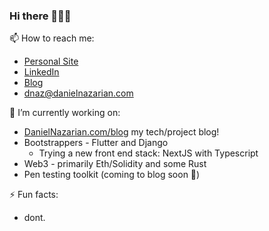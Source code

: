 ### Hi there 🐧🥸👹

📫 How to reach me:
- [Personal Site](https://danielnazarian.com)
- [LinkedIn](https://www.linkedin.com/in/daniel-nazarian)
- [Blog](https://www.danielnazarian.com/blog)
- <dnaz@danielnazarian.com>

🔭 I’m currently working on:
- [DanielNazarian.com/blog](https://danielnazarian.com/blog) my tech/project blog!
- Bootstrappers - Flutter and Django
  - Trying a new front end stack: NextJS with Typescript
- Web3 - primarily Eth/Solidity and some Rust
- Pen testing toolkit (coming to blog soon 👀)

⚡ Fun facts:
- dont.


<!--
**dan1229/dan1229** is a ✨ _special_ ✨ repository because its `README.md` (this file) appears on your GitHub profile.

Here are some ideas to get you started:

- 🔭 I’m currently working on ...
- 🌱 I’m currently learning ...
- 👯 I’m looking to collaborate on ...
- 🤔 I’m looking for help with ...
- 💬 Ask me about ...
- 📫 How to reach me: ...
- 😄 Pronouns: ...
- ⚡ Fun fact: ...
-->
